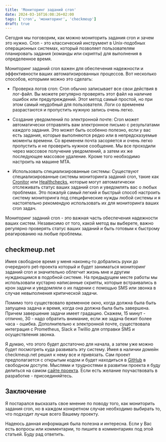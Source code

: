```yaml
---
title: 'Мониторинг заданий cron'
date: 2024-03-16T16:08:26+02:00
tags: ['cron', 'мониторинг', 'checkmeup']
draft: true
---
```


Сегодня мы поговорим, как можно мониторить задания cron и зачем это нужно.
Cron - это классический инструмент в Unix-подобных операционных системах,
который позволяет пользователям планировать задания (команды или скрипты) для
выполнения в определенное время.

<!--more-->

Мониторинг заданий cron важен для обеспечения надежности и эффективности ваших
автоматизированных процессов. Вот несколько способов, которыми можно это
сделать:

- Проверка логов cron: Cron обычно записывает все свои действия в лог-файл. Вы
  можете регулярно проверять этот файл на наличие ошибок или предупреждений.
  Этот метод самый простой, но при этом самый неудобный для пользователя. Логи
  со временем разрастаются и пропустить нужную запись очень легко.

- Создание уведомлений по электронной почте: Cron может автоматически отправлять
  вам электронное письмо с результатами каждого задания. Это может быть особенно
  полезно, если у вас есть задания, которые выполняются редко или в
  непредсказуемые моменты времени. Со временем почта засоряется и очень легко
  пропустить и не проверить нужное сообщение. Мы все проходили через массовое
  получение уведомлений, а затем их же последующее массовое удаление. Кроме того
  необходимо настроить на машине МТА.

- Использовать специализированные системы: Существуют специализированные системы
  мониторинга заданий cron, такие как
  [Cronitor](https://cronitor.io/cron-job-monitoring) или
  [Healthchecks](https://healthchecks.io/), которые могут автоматически
  отслеживать статус ваших заданий cron и уведомлять вас о любых проблемах. Это
  пожалуй самый легкий и быстрый способ настроить систему мониторинга под
  специфические нужды любой системы и я настоятельно рекомендую использовать их
  для мониторинга ваших cron задач.

Мониторинг заданий cron - это важная часть обеспечения надежности ваших систем.
Независимо от того, какой метод вы выберете, важно регулярно проверять статус
ваших заданий и быть готовым к быстрому реагированию на любые проблемы.

## checkmeup.net

Имея свободное время у меня наконец-то добрались руки до очередного pet-проекта
который и будет заниматься мониторинг заданий cron и значительно облегчит жизнь
мне и другим нуждающимся в подобной системе. На предыдущем месте работы мы
использовали кустарно написанные скрипты, которые встраивались в крон задачи и
уведомляли о их падении с помощью SMS или звонка в случае невыполнения
критической задачи.

Помимо того существовало временное окно, когда должна была быть запущена задача
и время, когда она должна была быть завершена. Причем завершение задачи имеет
градацию. Скажем, 15 минут - отлично, 30 - надо обратить внимание, если же
задача бежит более часа - ошибка. Дополнительно к электронной почте,
существовала интеграция с Prometheus, Slack и Twillio для отправки SMS и
осуществления звонка.

Я думаю, что этого будет достаточно для начала, а затем уже можно будет
посмотреть куда развивать эту систему. Имея в наличии домейн checkmeup.net решил
к нему все и привязать. Сам проект предполагается с открытым кодом и будет
находиться в [GitHub](https://github.com/checkmeup) в свободном доступе. Мыслями
и трудностями в развитии проекта я буду делиться на самом
[сайте проекта](https://checkmeup.net/). Если есть желание поучаствовать в
разработке - присоединяйтесь.

## Заключение

Я постарался высказать свое мнение по поводу того, как мониторить задания cron,
но в каждом конкретном случае необходимо выбирать то, что подходит лучше всего
Вашему проекту.

Надеюсь данная информация была полезна и интересна. Если у Вас есть вопросы или
комментарии, то пишите в комментариях под этой статьей. Буду рад ответить.
